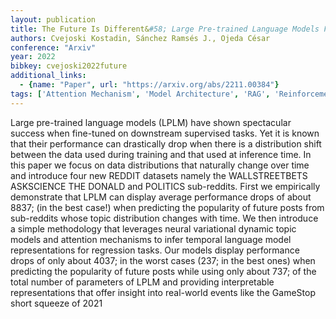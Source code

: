 ```yaml
---
layout: publication
title: The Future Is Different&#58; Large Pre-trained Language Models Fail In Prediction Tasks
authors: Cvejoski Kostadin, Sánchez Ramsés J., Ojeda César
conference: "Arxiv"
year: 2022
bibkey: cvejoski2022future
additional_links:
  - {name: "Paper", url: "https://arxiv.org/abs/2211.00384"}
tags: ['Attention Mechanism', 'Model Architecture', 'RAG', 'Reinforcement Learning', 'Training Techniques', 'Transformer']
---
```

Large pre-trained language models (LPLM) have shown spectacular success when fine-tuned on downstream supervised tasks. Yet it is known that their performance can drastically drop when there is a distribution shift between the data used during training and that used at inference time. In this paper we focus on data distributions that naturally change over time and introduce four new REDDIT datasets namely the WALLSTREETBETS ASKSCIENCE THE DONALD and POLITICS sub-reddits. First we empirically demonstrate that LPLM can display average performance drops of about 8837; (in the best case!) when predicting the popularity of future posts from sub-reddits whose topic distribution changes with time. We then introduce a simple methodology that leverages neural variational dynamic topic models and attention mechanisms to infer temporal language model representations for regression tasks. Our models display performance drops of only about 4037; in the worst cases (237; in the best ones) when predicting the popularity of future posts while using only about 737; of the total number of parameters of LPLM and providing interpretable representations that offer insight into real-world events like the GameStop short squeeze of 2021
